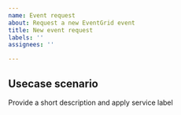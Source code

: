 ```yaml
---
name: Event request
about: Request a new EventGrid event
title: New event request
labels: ''
assignees: ''

---
```


## Usecase scenario

Provide a short description and apply service label
